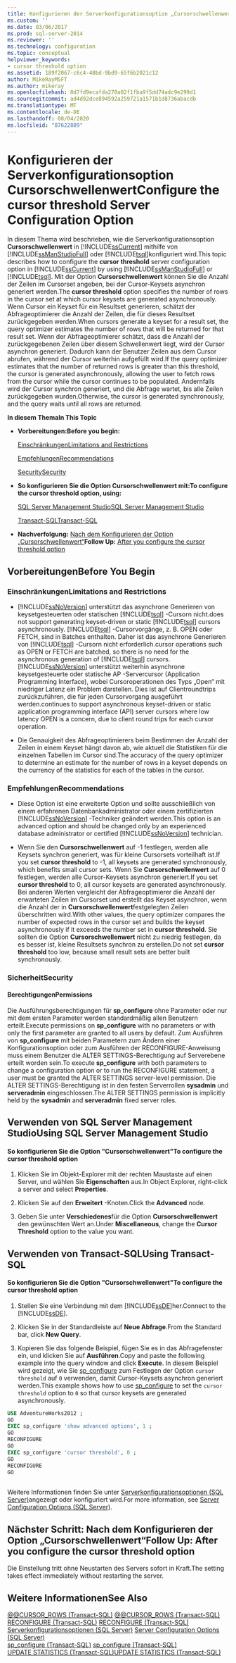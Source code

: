 ```yaml
---
title: Konfigurieren der Serverkonfigurationsoption „Cursorschwellenwert“ | Microsoft-Dokumentation
ms.custom: ''
ms.date: 03/06/2017
ms.prod: sql-server-2014
ms.reviewer: ''
ms.technology: configuration
ms.topic: conceptual
helpviewer_keywords:
- cursor threshold option
ms.assetid: 189f2067-c6c4-48bd-9bd9-65f6b2021c12
author: MikeRayMSFT
ms.author: mikeray
ms.openlocfilehash: 0d7fd9ecafda270a02f1fba9f5dd74adc9e299d1
ms.sourcegitcommit: ad4d92dce894592a259721a1571b1d8736abacdb
ms.translationtype: MT
ms.contentlocale: de-DE
ms.lasthandoff: 08/04/2020
ms.locfileid: "87622889"
---
```

# <a name="configure-the-cursor-threshold-server-configuration-option"></a><span data-ttu-id="fd6c6-102">Konfigurieren der Serverkonfigurationsoption Cursorschwellenwert</span><span class="sxs-lookup"><span data-stu-id="fd6c6-102">Configure the cursor threshold Server Configuration Option</span></span>
  <span data-ttu-id="fd6c6-103">In diesem Thema wird beschrieben, wie die Serverkonfigurationsoption **Cursorschwellenwert** in [!INCLUDE[ssCurrent](../../includes/sscurrent-md.md)] mithilfe von [!INCLUDE[ssManStudioFull](../../includes/ssmanstudiofull-md.md)] oder [!INCLUDE[tsql](../../includes/tsql-md.md)]konfiguriert wird.</span><span class="sxs-lookup"><span data-stu-id="fd6c6-103">This topic describes how to configure the **cursor threshold** server configuration option in [!INCLUDE[ssCurrent](../../includes/sscurrent-md.md)] by using [!INCLUDE[ssManStudioFull](../../includes/ssmanstudiofull-md.md)] or [!INCLUDE[tsql](../../includes/tsql-md.md)].</span></span> <span data-ttu-id="fd6c6-104">Mit der Option **Cursorschwellenwert** können Sie die Anzahl der Zeilen im Cursorset angeben, bei der Cursor-Keysets asynchron generiert werden.</span><span class="sxs-lookup"><span data-stu-id="fd6c6-104">The **cursor threshold** option specifies the number of rows in the cursor set at which cursor keysets are generated asynchronously.</span></span> <span data-ttu-id="fd6c6-105">Wenn Cursor ein Keyset für ein Resultset generieren, schätzt der Abfrageoptimierer die Anzahl der Zeilen, die für dieses Resultset zurückgegeben werden.</span><span class="sxs-lookup"><span data-stu-id="fd6c6-105">When cursors generate a keyset for a result set, the query optimizer estimates the number of rows that will be returned for that result set.</span></span> <span data-ttu-id="fd6c6-106">Wenn der Abfrageoptimierer schätzt, dass die Anzahl der zurückgegebenen Zeilen über diesem Schwellenwert liegt, wird der Cursor asynchron generiert. Dadurch kann der Benutzer Zeilen aus dem Cursor abrufen, während der Cursor weiterhin aufgefüllt wird.</span><span class="sxs-lookup"><span data-stu-id="fd6c6-106">If the query optimizer estimates that the number of returned rows is greater than this threshold, the cursor is generated asynchronously, allowing the user to fetch rows from the cursor while the cursor continues to be populated.</span></span> <span data-ttu-id="fd6c6-107">Andernfalls wird der Cursor synchron generiert, und die Abfrage wartet, bis alle Zeilen zurückgegeben wurden.</span><span class="sxs-lookup"><span data-stu-id="fd6c6-107">Otherwise, the cursor is generated synchronously, and the query waits until all rows are returned.</span></span>  
  
 <span data-ttu-id="fd6c6-108">**In diesem Thema**</span><span class="sxs-lookup"><span data-stu-id="fd6c6-108">**In This Topic**</span></span>  
  
-   <span data-ttu-id="fd6c6-109">**Vorbereitungen:**</span><span class="sxs-lookup"><span data-stu-id="fd6c6-109">**Before you begin:**</span></span>  
  
     [<span data-ttu-id="fd6c6-110">Einschränkungen</span><span class="sxs-lookup"><span data-stu-id="fd6c6-110">Limitations and Restrictions</span></span>](#Restrictions)  
  
     [<span data-ttu-id="fd6c6-111">Empfehlungen</span><span class="sxs-lookup"><span data-stu-id="fd6c6-111">Recommendations</span></span>](#Recommendations)  
  
     [<span data-ttu-id="fd6c6-112">Security</span><span class="sxs-lookup"><span data-stu-id="fd6c6-112">Security</span></span>](#Security)  
  
-   <span data-ttu-id="fd6c6-113">**So konfigurieren Sie die Option Cursorschwellenwert mit:**</span><span class="sxs-lookup"><span data-stu-id="fd6c6-113">**To configure the cursor threshold option, using:**</span></span>  
  
     [<span data-ttu-id="fd6c6-114">SQL Server Management Studio</span><span class="sxs-lookup"><span data-stu-id="fd6c6-114">SQL Server Management Studio</span></span>](#SSMSProcedure)  
  
     [<span data-ttu-id="fd6c6-115">Transact-SQL</span><span class="sxs-lookup"><span data-stu-id="fd6c6-115">Transact-SQL</span></span>](#TsqlProcedure)  
  
-   <span data-ttu-id="fd6c6-116">**Nachverfolgung:**  [Nach dem Konfigurieren der Option „Cursorschwellenwert“](#FollowUp)</span><span class="sxs-lookup"><span data-stu-id="fd6c6-116">**Follow Up:**  [After you configure the cursor threshold option](#FollowUp)</span></span>  
  
##  <a name="before-you-begin"></a><a name="BeforeYouBegin"></a> <span data-ttu-id="fd6c6-117">Vorbereitungen</span><span class="sxs-lookup"><span data-stu-id="fd6c6-117">Before You Begin</span></span>  
  
###  <a name="limitations-and-restrictions"></a><a name="Restrictions"></a> <span data-ttu-id="fd6c6-118">Einschränkungen</span><span class="sxs-lookup"><span data-stu-id="fd6c6-118">Limitations and Restrictions</span></span>  
  
-   [!INCLUDE[ssNoVersion](../../includes/ssnoversion-md.md)] <span data-ttu-id="fd6c6-119">unterstützt das asynchrone Generieren von keysetgesteuerten oder statischen [!INCLUDE[tsql](../../includes/tsql-md.md)] -Cursorn nicht.</span><span class="sxs-lookup"><span data-stu-id="fd6c6-119">does not support generating keyset-driven or static [!INCLUDE[tsql](../../includes/tsql-md.md)] cursors asynchronously.</span></span> [!INCLUDE[tsql](../../includes/tsql-md.md)] <span data-ttu-id="fd6c6-120">-Cursorvorgänge, z. B. OPEN oder FETCH, sind in Batches enthalten. Daher ist das asynchrone Generieren von [!INCLUDE[tsql](../../includes/tsql-md.md)] -Cursorn nicht erforderlich.</span><span class="sxs-lookup"><span data-stu-id="fd6c6-120">cursor operations such as OPEN or FETCH are batched, so there is no need for the asynchronous generation of [!INCLUDE[tsql](../../includes/tsql-md.md)] cursors.</span></span> [!INCLUDE[ssNoVersion](../../includes/ssnoversion-md.md)] <span data-ttu-id="fd6c6-121">unterstützt weiterhin asynchrone keysetgesteuerte oder statische AP -Servercursor (Application Programming Interface), wobei Cursoroperationen des Typs „Open“ mit niedriger Latenz ein Problem darstellen. Dies ist auf Clientroundtrips zurückzuführen, die für jeden Cursorvorgang ausgeführt werden.</span><span class="sxs-lookup"><span data-stu-id="fd6c6-121">continues to support asynchronous keyset-driven or static application programming interface (API) server cursors where low latency OPEN is a concern, due to client round trips for each cursor operation.</span></span>  
  
-   <span data-ttu-id="fd6c6-122">Die Genauigkeit des Abfrageoptimierers beim Bestimmen der Anzahl der Zeilen in einem Keyset hängt davon ab, wie aktuell die Statistiken für die einzelnen Tabellen im Cursor sind.</span><span class="sxs-lookup"><span data-stu-id="fd6c6-122">The accuracy of the query optimizer to determine an estimate for the number of rows in a keyset depends on the currency of the statistics for each of the tables in the cursor.</span></span>  
  
###  <a name="recommendations"></a><a name="Recommendations"></a> <span data-ttu-id="fd6c6-123">Empfehlungen</span><span class="sxs-lookup"><span data-stu-id="fd6c6-123">Recommendations</span></span>  
  
-   <span data-ttu-id="fd6c6-124">Diese Option ist eine erweiterte Option und sollte ausschließlich von einem erfahrenen Datenbankadministrator oder einem zertifizierten [!INCLUDE[ssNoVersion](../../includes/ssnoversion-md.md)] -Techniker geändert werden.</span><span class="sxs-lookup"><span data-stu-id="fd6c6-124">This option is an advanced option and should be changed only by an experienced database administrator or certified [!INCLUDE[ssNoVersion](../../includes/ssnoversion-md.md)] technician.</span></span>  
  
-   <span data-ttu-id="fd6c6-125">Wenn Sie den **Cursorschwellenwert** auf -1 festlegen, werden alle Keysets synchron generiert, was für kleine Cursorsets vorteilhaft ist.</span><span class="sxs-lookup"><span data-stu-id="fd6c6-125">If you set **cursor threshold** to -1, all keysets are generated synchronously, which benefits small cursor sets.</span></span> <span data-ttu-id="fd6c6-126">Wenn Sie **Cursorschwellenwert** auf 0 festlegen, werden alle Cursor-Keysets asynchron generiert.</span><span class="sxs-lookup"><span data-stu-id="fd6c6-126">If you set **cursor threshold** to 0, all cursor keysets are generated asynchronously.</span></span> <span data-ttu-id="fd6c6-127">Bei anderen Werten vergleicht der Abfrageoptimierer die Anzahl der erwarteten Zeilen im Cursorset und erstellt das Keyset asynchron, wenn die Anzahl der in **Cursorschwellenwert**festgelegten Zeilen überschritten wird.</span><span class="sxs-lookup"><span data-stu-id="fd6c6-127">With other values, the query optimizer compares the number of expected rows in the cursor set and builds the keyset asynchronously if it exceeds the number set in **cursor threshold**.</span></span> <span data-ttu-id="fd6c6-128">Sie sollten die Option **Cursorschwellenwert** nicht zu niedrig festlegen, da es besser ist, kleine Resultsets synchron zu erstellen.</span><span class="sxs-lookup"><span data-stu-id="fd6c6-128">Do not set **cursor threshold** too low, because small result sets are better built synchronously.</span></span>  
  
###  <a name="security"></a><a name="Security"></a> <span data-ttu-id="fd6c6-129">Sicherheit</span><span class="sxs-lookup"><span data-stu-id="fd6c6-129">Security</span></span>  
  
####  <a name="permissions"></a><a name="Permissions"></a> <span data-ttu-id="fd6c6-130">Berechtigungen</span><span class="sxs-lookup"><span data-stu-id="fd6c6-130">Permissions</span></span>  
 <span data-ttu-id="fd6c6-131">Die Ausführungsberechtigungen für **sp_configure** ohne Parameter oder nur mit dem ersten Parameter werden standardmäßig allen Benutzern erteilt.</span><span class="sxs-lookup"><span data-stu-id="fd6c6-131">Execute permissions on **sp_configure** with no parameters or with only the first parameter are granted to all users by default.</span></span> <span data-ttu-id="fd6c6-132">Zum Ausführen von **sp_configure** mit beiden Parametern zum Ändern einer Konfigurationsoption oder zum Ausführen der RECONFIGURE-Anweisung muss einem Benutzer die ALTER SETTINGS-Berechtigung auf Serverebene erteilt worden sein.</span><span class="sxs-lookup"><span data-stu-id="fd6c6-132">To execute **sp_configure** with both parameters to change a configuration option or to run the RECONFIGURE statement, a user must be granted the ALTER SETTINGS server-level permission.</span></span> <span data-ttu-id="fd6c6-133">Die ALTER SETTINGS-Berechtigung ist in den festen Serverrollen **sysadmin** und **serveradmin** eingeschlossen.</span><span class="sxs-lookup"><span data-stu-id="fd6c6-133">The ALTER SETTINGS permission is implicitly held by the **sysadmin** and **serveradmin** fixed server roles.</span></span>  
  
##  <a name="using-sql-server-management-studio"></a><a name="SSMSProcedure"></a> <span data-ttu-id="fd6c6-134">Verwenden von SQL Server Management Studio</span><span class="sxs-lookup"><span data-stu-id="fd6c6-134">Using SQL Server Management Studio</span></span>  
  
#### <a name="to-configure-the-cursor-threshold-option"></a><span data-ttu-id="fd6c6-135">So konfigurieren Sie die Option "Cursorschwellenwert"</span><span class="sxs-lookup"><span data-stu-id="fd6c6-135">To configure the cursor threshold option</span></span>  
  
1.  <span data-ttu-id="fd6c6-136">Klicken Sie im Objekt-Explorer mit der rechten Maustaste auf einen Server, und wählen Sie **Eigenschaften** aus.</span><span class="sxs-lookup"><span data-stu-id="fd6c6-136">In Object Explorer, right-click a server and select **Properties**.</span></span>  
  
2.  <span data-ttu-id="fd6c6-137">Klicken Sie auf den **Erweitert** -Knoten.</span><span class="sxs-lookup"><span data-stu-id="fd6c6-137">Click the **Advanced** node.</span></span>  
  
3.  <span data-ttu-id="fd6c6-138">Geben Sie unter **Verschiedenes**für die Option **Cursorschwellenwert** den gewünschten Wert an.</span><span class="sxs-lookup"><span data-stu-id="fd6c6-138">Under **Miscellaneous**, change the **Cursor Threshold** option to the value you want.</span></span>  
  
##  <a name="using-transact-sql"></a><a name="TsqlProcedure"></a> <span data-ttu-id="fd6c6-139">Verwenden von Transact-SQL</span><span class="sxs-lookup"><span data-stu-id="fd6c6-139">Using Transact-SQL</span></span>  
  
#### <a name="to-configure-the-cursor-threshold-option"></a><span data-ttu-id="fd6c6-140">So konfigurieren Sie die Option "Cursorschwellenwert"</span><span class="sxs-lookup"><span data-stu-id="fd6c6-140">To configure the cursor threshold option</span></span>  
  
1.  <span data-ttu-id="fd6c6-141">Stellen Sie eine Verbindung mit dem [!INCLUDE[ssDE](../../includes/ssde-md.md)]her.</span><span class="sxs-lookup"><span data-stu-id="fd6c6-141">Connect to the [!INCLUDE[ssDE](../../includes/ssde-md.md)].</span></span>  
  
2.  <span data-ttu-id="fd6c6-142">Klicken Sie in der Standardleiste auf **Neue Abfrage**.</span><span class="sxs-lookup"><span data-stu-id="fd6c6-142">From the Standard bar, click **New Query**.</span></span>  
  
3.  <span data-ttu-id="fd6c6-143">Kopieren Sie das folgende Beispiel, fügen Sie es in das Abfragefenster ein, und klicken Sie auf **Ausführen**.</span><span class="sxs-lookup"><span data-stu-id="fd6c6-143">Copy and paste the following example into the query window and click **Execute**.</span></span> <span data-ttu-id="fd6c6-144">In diesem Beispiel wird gezeigt, wie Sie [sp_configure](/sql/relational-databases/system-stored-procedures/sp-configure-transact-sql) zum Festlegen der Option `cursor threshold` auf `0` verwenden, damit Cursor-Keysets asynchron generiert werden.</span><span class="sxs-lookup"><span data-stu-id="fd6c6-144">This example shows how to use [sp_configure](/sql/relational-databases/system-stored-procedures/sp-configure-transact-sql) to set the `cursor threshold` option to `0` so that cursor keysets are generated asynchronously.</span></span>  
  
```sql  
USE AdventureWorks2012 ;  
GO  
EXEC sp_configure 'show advanced options', 1 ;  
GO  
RECONFIGURE  
GO  
EXEC sp_configure 'cursor threshold', 0 ;  
GO  
RECONFIGURE  
GO  
  
```  
  
 <span data-ttu-id="fd6c6-145">Weitere Informationen finden Sie unter [Serverkonfigurationsoptionen &#40;SQL Server&#41;](server-configuration-options-sql-server.md)angezeigt oder konfiguriert wird.</span><span class="sxs-lookup"><span data-stu-id="fd6c6-145">For more information, see [Server Configuration Options &#40;SQL Server&#41;](server-configuration-options-sql-server.md).</span></span>  
  
##  <a name="follow-up-after-you-configure-the-cursor-threshold-option"></a><a name="FollowUp"></a><span data-ttu-id="fd6c6-146">Nächster Schritt: Nach dem Konfigurieren der Option „Cursorschwellenwert“</span><span class="sxs-lookup"><span data-stu-id="fd6c6-146">Follow Up: After you configure the cursor threshold option</span></span>  
 <span data-ttu-id="fd6c6-147">Die Einstellung tritt ohne Neustarten des Servers sofort in Kraft.</span><span class="sxs-lookup"><span data-stu-id="fd6c6-147">The setting takes effect immediately without restarting the server.</span></span>  
  
## <a name="see-also"></a><span data-ttu-id="fd6c6-148">Weitere Informationen</span><span class="sxs-lookup"><span data-stu-id="fd6c6-148">See Also</span></span>  
 <span data-ttu-id="fd6c6-149">[@@CURSOR_ROWS &#40;Transact-SQL&#41;](/sql/t-sql/functions/cursor-rows-transact-sql) </span><span class="sxs-lookup"><span data-stu-id="fd6c6-149">[@@CURSOR_ROWS &#40;Transact-SQL&#41;](/sql/t-sql/functions/cursor-rows-transact-sql) </span></span>  
 <span data-ttu-id="fd6c6-150">[RECONFIGURE &#40;Transact-SQL&#41;](/sql/t-sql/language-elements/reconfigure-transact-sql) </span><span class="sxs-lookup"><span data-stu-id="fd6c6-150">[RECONFIGURE &#40;Transact-SQL&#41;](/sql/t-sql/language-elements/reconfigure-transact-sql) </span></span>  
 <span data-ttu-id="fd6c6-151">[Serverkonfigurationsoptionen &#40;SQL Server&#41;](server-configuration-options-sql-server.md) </span><span class="sxs-lookup"><span data-stu-id="fd6c6-151">[Server Configuration Options &#40;SQL Server&#41;](server-configuration-options-sql-server.md) </span></span>  
 <span data-ttu-id="fd6c6-152">[sp_configure &#40;Transact-SQL&#41;](/sql/relational-databases/system-stored-procedures/sp-configure-transact-sql) </span><span class="sxs-lookup"><span data-stu-id="fd6c6-152">[sp_configure &#40;Transact-SQL&#41;](/sql/relational-databases/system-stored-procedures/sp-configure-transact-sql) </span></span>  
 [<span data-ttu-id="fd6c6-153">UPDATE STATISTICS &#40;Transact-SQL&#41;</span><span class="sxs-lookup"><span data-stu-id="fd6c6-153">UPDATE STATISTICS &#40;Transact-SQL&#41;</span></span>](/sql/t-sql/statements/update-statistics-transact-sql)  
  
  
